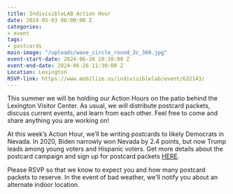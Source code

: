 ```yaml
---
title: IndivisibleLAB Action Hour
date: 2024-05-03 06:00:00 Z
categories:
- event
tags:
- postcards
main-image: "/uploads/wave_circle_round_2c_360.jpg"
event-start-date: 2024-06-26 10:30:00 Z
event-end-date: 2024-06-26 11:30:00 Z
Location: Lexington
RSVP-link: https://www.mobilize.us/indivisiblelab/event/632143/
---
```


This summer we will be holding our Action Hours on the patio behind the Lexington Visitor Center. As usual, we will distribute postcard packets, discuss current events, and learn from each other. Feel free to come and share anything you are working on!

At this week’s Action Hour, we’ll be writing postcards to likely Democrats in Nevada. In 2020, Biden narrowly won Nevada by 2.4 points, but now Trump leads among young voters and Hispanic voters. Get more details about the postcard campaign and sign up for postcard packets [HERE](https://docs.google.com/forms/d/e/1FAIpQLSc36YL-FpB6NssNeRP62AoEdxefG-VB5uX8bfjWVPy-tkanuw/viewform).

Please RSVP so that we know to expect you and how many postcard packets to reserve. In the event of bad weather, we'll notify you about an alternate indoor location.

